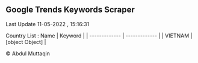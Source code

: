 

## Google Trends Keywords Scraper 
 
Last Update 11-05-2022 , 15:16:31

Country List :
 Name  | Keyword |
| ------------- | ------------- |
| VIETNAM | [object Object] |



© Abdul Muttaqin 
